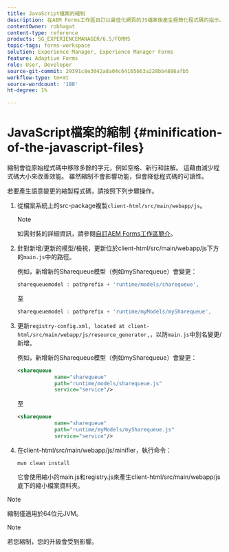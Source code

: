 ```yaml
---
title: JavaScript檔案的縮制
description: 在AEM Forms工作區自訂以最佳化網頁的JS檔案後產生極簡化程式碼的指示。
contentOwner: robhagat
content-type: reference
products: SG_EXPERIENCEMANAGER/6.5/FORMS
topic-tags: forms-workspace
solution: Experience Manager, Experience Manager Forms
feature: Adaptive Forms
role: User, Developer
source-git-commit: 29391c8e3042a8a04c64165663a228bb4886afb5
workflow-type: tm+mt
source-wordcount: '188'
ht-degree: 1%

---
```


# JavaScript檔案的縮制 {#minification-of-the-javascript-files}

縮制會從原始程式碼中移除多餘的字元，例如空格、新行和註解。 這藉由減少程式碼大小來改善效能。 雖然縮制不會影響功能，但會降低程式碼的可讀性。

若要產生語意變更的縮製程式碼，請按照下列步驟操作。

1. 從檔案系統上的src-package複製`client-html/src/main/webapp/js`。

   >[!NOTE]
   >
   >如需封裝的詳細資訊，請參閱[自訂AEM Forms工作區簡介](/help/forms/using/introduction-customizing-html-workspace.md)。

1. 針對新增/更新的模型/檢視，更新位於client-html/src/main/webapp/js下方的`main.js`中的路徑。

   例如，新增新的Sharequeue模型（例如mySharequeue）會變更：

   ```javascript
   sharequeuemodel : pathprefix + 'runtime/models/sharequeue',
   ```

   至

   ```javascript
   sharequeuemodel : pathprefix + 'runtime/myModels/mySharequeue',
   ```

1. 更新`registry-config.xml, located at client-html/src/main/webapp/js/resource_generator,`，以防`main.js`中別名變更/新增。

   例如，新增新的Sharequeue模型（例如mySharequeue）會變更：

   ```xml
   <sharequeue
               name="sharequeue"
               path="runtime/models/sharequeue.js"
               service="service"/>
   ```

   至

   ```xml
   <sharequeue
               name="sharequeue"
               path="runtime/myModels/mySharequeue.js"
               service="service"/>
   ```

1. 在client-html/src/main/webapp/js/minifier，執行命令：

   ```shell
   mvn clean install
   ```

   它會使用縮小的main.js和registry.js來產生client-html/src/main/webapp/js底下的縮小檔案資料夾。

>[!NOTE]
>
>縮制僅適用於64位元JVM。

>[!NOTE]
>
>若您縮制，您的升級會受到影響。
